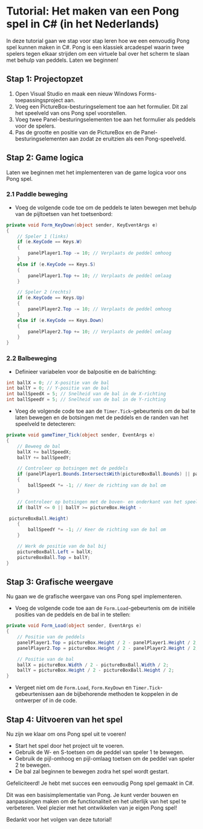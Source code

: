 # Tutorial: Het maken van een Pong spel in C# (in het Nederlands)

In deze tutorial gaan we stap voor stap leren hoe we een eenvoudig Pong spel kunnen maken in C#. Pong is een klassiek arcadespel waarin twee spelers tegen elkaar strijden om een virtuele bal over het scherm te slaan met behulp van peddels. Laten we beginnen!

## Stap 1: Projectopzet

1. Open Visual Studio en maak een nieuw Windows Forms-toepassingsproject aan.
2. Voeg een PictureBox-besturingselement toe aan het formulier. Dit zal het speelveld van ons Pong spel voorstellen.
3. Voeg twee Panel-besturingselementen toe aan het formulier als peddels voor de spelers.
4. Pas de grootte en positie van de PictureBox en de Panel-besturingselementen aan zodat ze eruitzien als een Pong-speelveld.

## Stap 2: Game logica

Laten we beginnen met het implementeren van de game logica voor ons Pong spel.

### 2.1 Paddle beweging

- Voeg de volgende code toe om de peddels te laten bewegen met behulp van de pijltoetsen van het toetsenbord:

```csharp
private void Form_KeyDown(object sender, KeyEventArgs e)
{
    // Speler 1 (links)
    if (e.KeyCode == Keys.W)
    {
        panelPlayer1.Top -= 10; // Verplaats de peddel omhoog
    }
    else if (e.KeyCode == Keys.S)
    {
        panelPlayer1.Top += 10; // Verplaats de peddel omlaag
    }

    // Speler 2 (rechts)
    if (e.KeyCode == Keys.Up)
    {
        panelPlayer2.Top -= 10; // Verplaats de peddel omhoog
    }
    else if (e.KeyCode == Keys.Down)
    {
        panelPlayer2.Top += 10; // Verplaats de peddel omlaag
    }
}
```

### 2.2 Balbeweging

- Definieer variabelen voor de balpositie en de balrichting:

```csharp
int ballX = 0; // X-positie van de bal
int ballY = 0; // Y-positie van de bal
int ballSpeedX = 5; // Snelheid van de bal in de X-richting
int ballSpeedY = 5; // Snelheid van de bal in de Y-richting
```

- Voeg de volgende code toe aan de `Timer.Tick`-gebeurtenis om de bal te laten bewegen en de botsingen met de peddels en de randen van het speelveld te detecteren:

```csharp
private void gameTimer_Tick(object sender, EventArgs e)
{
    // Beweeg de bal
    ballX += ballSpeedX;
    ballY += ballSpeedY;

    // Controleer op botsingen met de peddels
    if (panelPlayer1.Bounds.IntersectsWith(pictureBoxBall.Bounds) || panelPlayer2.Bounds.IntersectsWith(pictureBoxBall.Bounds))
    {
        ballSpeedX *= -1; // Keer de richting van de bal om
    }

    // Controleer op botsingen met de boven- en onderkant van het speelveld
    if (ballY <= 0 || ballY >= pictureBox.Height -

 pictureBoxBall.Height)
    {
        ballSpeedY *= -1; // Keer de richting van de bal om
    }

    // Werk de positie van de bal bij
    pictureBoxBall.Left = ballX;
    pictureBoxBall.Top = ballY;
}
```

## Stap 3: Grafische weergave

Nu gaan we de grafische weergave van ons Pong spel implementeren.

- Voeg de volgende code toe aan de `Form.Load`-gebeurtenis om de initiële posities van de peddels en de bal in te stellen:

```csharp
private void Form_Load(object sender, EventArgs e)
{
    // Positie van de peddels
    panelPlayer1.Top = pictureBox.Height / 2 - panelPlayer1.Height / 2;
    panelPlayer2.Top = pictureBox.Height / 2 - panelPlayer2.Height / 2;

    // Positie van de bal
    ballX = pictureBox.Width / 2 - pictureBoxBall.Width / 2;
    ballY = pictureBox.Height / 2 - pictureBoxBall.Height / 2;
}
```

- Vergeet niet om de `Form.Load`, `Form.KeyDown` en `Timer.Tick`-gebeurtenissen aan de bijbehorende methoden te koppelen in de ontwerper of in de code.

## Stap 4: Uitvoeren van het spel

Nu zijn we klaar om ons Pong spel uit te voeren!

- Start het spel door het project uit te voeren.
- Gebruik de W- en S-toetsen om de peddel van speler 1 te bewegen.
- Gebruik de pijl-omhoog en pijl-omlaag toetsen om de peddel van speler 2 te bewegen.
- De bal zal beginnen te bewegen zodra het spel wordt gestart.

Gefeliciteerd! Je hebt met succes een eenvoudig Pong spel gemaakt in C#.

Dit was een basisimplementatie van Pong. Je kunt verder bouwen en aanpassingen maken om de functionaliteit en het uiterlijk van het spel te verbeteren. Veel plezier met het ontwikkelen van je eigen Pong spel!

Bedankt voor het volgen van deze tutorial!

